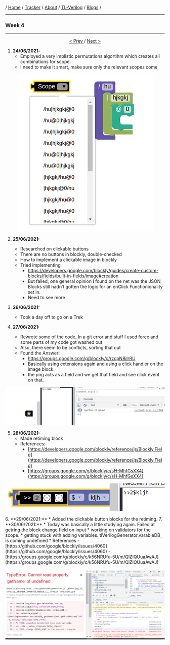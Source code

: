 / [Home](/index) / [Tracker](/gsoc-2021) / [About](pages/gsoc/about) / [TL-Verilog](pages/gsoc/TLV) / [Blogs](pages/blogs/gsoc-final-blog) /

---

### Week 4

---

<div align = "center">
    <a align = "left" href = "./wk3"> < Prev </a> 
      /
    <a  href = "./wk5"> Next > </a>  
  </div>


1. **24/06/2021:** 
   * Employed a very implistic permutations algortihm which creates all combinations for scope.
   * I need to make it smart, make sure only the relevant scopes come
<p align="center">     
  <img src="../../images/tracker/image23.png"> 
</p>

2. **25/06/2021:**
   * Researched on clickable buttons
   * There are no buttons in blockly, double-checked
   * How to implement a clickable image in blockly
   * Tried implementing
     - https://developers.google.com/blockly/guides/create-custom-blocks/fields/built-in-fields/image#creation
     - But failed, one general opinion I found on the net was the JSON Blocks still hadn’t gotten the logic for an onClick Functionionality set in.
     - Need to see more

3. **26/06/2021:**
   * Took a day off to go on a Trek
4. **27/06/2021:**
   * Rewrote some of the code, In a git error and stuff I used force and some parts of my code got washed out
   * Also, there seem to be conflicts, sorting that out
   * Found the Answer!
     - https://groups.google.com/g/blockly/c/rzcpN8iIrRU
     - Basically using extensions again and using a click handler on the image block.
     - the png acts as a field and we get that field and see click event on that.
<p align="center">     
  <img src="../../images/tracker/image63.png"> 
</p>

5. **28/06/2021:**
   * Made retiming block
   * References:
     - [https://developers.google.com/blockly/reference/js/Blockly.Field](https://developers.google.com/blockly/reference/js/Blockly.Field)
     - [https://groups.google.com/g/blockly/c/sH-MhfGsXX4](https://groups.google.com/g/blockly/c/sH-MhfGsXX4)
<p align="center">     
  <img src="../../images/tracker/image1.png"> 
</p>
6. **29/06/2021:**
   * Added the clickable button blocks for the retiming. 
7. **30/06/2021:**
   * Today was basically a little studying again. Failed at getring the block change field on input
   *  working on validators for the scope.
   *  getting stuck with adding variables. tlVerilogGenerator.varableDB_ is coming undefined
   *  References
      - [https://github.com/google/blockly/issues/4060](https://github.com/google/blockly/issues/4060)
      - [https://groups.google.com/g/blockly/c/k56NRUfu-5U/m/QlZIQUuaAwAJ](https://groups.google.com/g/blockly/c/k56NRUfu-5U/m/QlZIQUuaAwAJ)
<p align="center">     
  <img src="../../images/tracker/image18.png"> 
</p>
      
